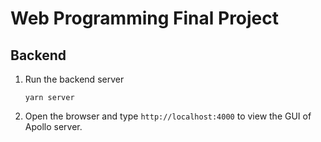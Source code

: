 # Web Programming Final Project

## Backend
1. Run the backend server

    ```
    yarn server
    ```
2. Open the browser and type `http://localhost:4000` to view the GUI of Apollo server.

